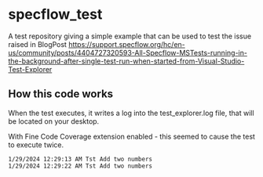 # specflow_test
A test repository giving a simple example that can be used to test the issue raised in BlogPost https://support.specflow.org/hc/en-us/community/posts/4404727320593-All-Specflow-MSTests-running-in-the-background-after-single-test-run-when-started-from-Visual-Studio-Test-Explorer

## How this code works 
When the test executes, it writes a log into the test_explorer.log file, that will be located on your desktop.

With Fine Code Coverage extension enabled - this seemed to cause the test to execute twice.

```
1/29/2024 12:29:13 AM Tst Add two numbers
1/29/2024 12:29:22 AM Tst Add two numbers
```

